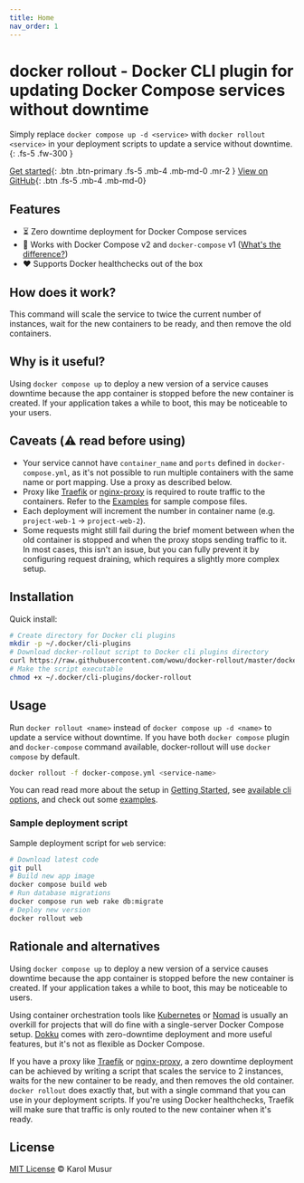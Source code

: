 ```yaml
---
title: Home
nav_order: 1
---
```


# docker rollout - Docker CLI plugin for updating Docker Compose services without downtime

Simply replace `docker compose up -d <service>` with `docker rollout <service>` in your deployment scripts to update a service without downtime.
{: .fs-5 .fw-300 }

[Get started](#installation){: .btn .btn-primary .fs-5 .mb-4 .mb-md-0 .mr-2 }
[View on GitHub](https://github.com/wowu/docker-rollout){: .btn .fs-5 .mb-4 .mb-md-0}

## Features

- ⏳ Zero downtime deployment for Docker Compose services
- 🐳 Works with Docker Compose v2 and `docker-compose` v1 ([What's the difference?](https://docs.docker.com/compose/releases/migrate/))
- ❤️ Supports Docker healthchecks out of the box

## How does it work?

This command will scale the service to twice the current number of instances, wait for the new containers to be ready, and then remove the old containers.

## Why is it useful?

Using `docker compose up` to deploy a new version of a service causes downtime because the app container is stopped before the new container is created. If your application takes a while to boot, this may be noticeable to your users.

## Caveats (⚠️ read before using)

- Your service cannot have `container_name` and `ports` defined in `docker-compose.yml`, as it's not possible to run multiple containers with the same name or port mapping. Use a proxy as described below.
- Proxy like [Traefik](https://github.com/traefik/traefik) or [nginx-proxy](https://github.com/nginx-proxy/nginx-proxy) is required to route traffic to the containers. Refer to the [Examples](examples) for sample compose files.
- Each deployment will increment the number in container name (e.g. `project-web-1` -> `project-web-2`).
- Some requests might still fail during the brief moment between when the old container is stopped and when the proxy stops sending traffic to it. In most cases, this isn't an issue, but you can fully prevent it by configuring request draining, which requires a slightly more complex setup.

## Installation

Quick install:

```bash
# Create directory for Docker cli plugins
mkdir -p ~/.docker/cli-plugins
# Download docker-rollout script to Docker cli plugins directory
curl https://raw.githubusercontent.com/wowu/docker-rollout/master/docker-rollout -o ~/.docker/cli-plugins/docker-rollout
# Make the script executable
chmod +x ~/.docker/cli-plugins/docker-rollout
```

## Usage

Run `docker rollout <name>` instead of `docker compose up -d <name>` to update a service without downtime. If you have both `docker compose` plugin and `docker-compose` command available, docker-rollout will use `docker compose` by default.

```bash
docker rollout -f docker-compose.yml <service-name>
```

You can read read more about the setup in [Getting Started](getting-started), see [available cli options](cli-options), and check out some [examples](examples).

### Sample deployment script

Sample deployment script for `web` service:

```bash
# Download latest code
git pull
# Build new app image
docker compose build web
# Run database migrations
docker compose run web rake db:migrate
# Deploy new version
docker rollout web
```

## Rationale and alternatives

Using `docker compose up` to deploy a new version of a service causes downtime because the app container is stopped before the new container is created.
If your application takes a while to boot, this may be noticeable to users.

Using container orchestration tools like [Kubernetes](https://kubernetes.io/) or [Nomad](https://www.nomadproject.io/) is usually an overkill for projects that will do fine with a single-server Docker Compose setup. [Dokku](https://github.com/dokku/dokku) comes with zero-downtime deployment and more useful features, but it's not as flexible as Docker Compose.

If you have a proxy like [Traefik](https://github.com/traefik/traefik) or [nginx-proxy](https://github.com/nginx-proxy/nginx-proxy), a zero downtime deployment can be achieved by writing a script that scales the service to 2 instances, waits for the new container to be ready, and then removes the old container.
`docker rollout` does exactly that, but with a single command that you can use in your deployment scripts.
If you're using Docker healthchecks, Traefik will make sure that traffic is only routed to the new container when it's ready.

## License

[MIT License](https://github.com/wowu/docker-rollout/blob/main/LICENSE) &copy; Karol Musur


